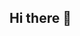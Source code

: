 ## Hi there 👋

<!--
**BrianniDiFede/BrianniDiFede** is a ✨ _special_ ✨ repository because its `README.md` (this file) appears on your GitHub profile.

Here are some ideas to get you started:

- 🔭 I’m currently working on ...my Bachelors Degree from CSU for Business Administration:CIS
- 🌱 I’m currently learning ...Java, JavaScript, CSS, Python, and SQL
- 👯 I’m looking to collaborate on ...projects involving CRM and ERP 
- ⚡ Fun fact: ...I played soccer for 16 years
-->
